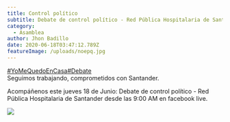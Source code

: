 ```yaml
---
title: Control político
subtitle: Debate de control político - Red Pública Hospitalaria de Santander
category:
  - Asamblea
author: Jhon Badillo
date: 2020-06-18T03:47:12.789Z
featureImage: /uploads/noepq.jpg
---
```

[\#YoMeQuedoEnCasa](https://www.facebook.com/hashtag/yomequedoencasa?__eep__=6&source=feed_text&epa=HASHTAG&__xts__%5B0%5D=68.ARAzkCRc-End8Fo4nGP_UaPiley3JrepyyBjpy6moPaz2ivva-uumkJn5FEY_bW42Q-4fvOdrTbnWiv6LuXeV_vJ9_jNszDoHJJiPt0TSCbj7zEv9k4N-I6-8uPNnfjiPWX8eaqiYJBop2vxTvIzvTPKBe_ygIb0H2xNH7s_Opgsy-vuWQwSTnOODVzdyKM-df-3kmuS1dd4EegSiMhubm7btDo86LR4zxmrka2uULMZB-H3odqcgRPhsp3Vy4NTIGINBcK0b4J5IVH9mTJscyMkVVWZFtkInjqrtXpYD7XD1g91xnQQ41_J9fw6OX_9UxMbDc9pp9m0p7YQigmZR9jDgedI&__tn__=%2ANK-R)[\#Debate](https://www.facebook.com/hashtag/debate?__eep__=6&source=feed_text&epa=HASHTAG&__xts__%5B0%5D=68.ARAzkCRc-End8Fo4nGP_UaPiley3JrepyyBjpy6moPaz2ivva-uumkJn5FEY_bW42Q-4fvOdrTbnWiv6LuXeV_vJ9_jNszDoHJJiPt0TSCbj7zEv9k4N-I6-8uPNnfjiPWX8eaqiYJBop2vxTvIzvTPKBe_ygIb0H2xNH7s_Opgsy-vuWQwSTnOODVzdyKM-df-3kmuS1dd4EegSiMhubm7btDo86LR4zxmrka2uULMZB-H3odqcgRPhsp3Vy4NTIGINBcK0b4J5IVH9mTJscyMkVVWZFtkInjqrtXpYD7XD1g91xnQQ41_J9fw6OX_9UxMbDc9pp9m0p7YQigmZR9jDgedI&__tn__=%2ANK-R)\
Seguimos trabajando, comprometidos con Santander.

Acompáñenos este jueves 18 de Junio: Debate de control político - Red Pública Hospitalaria de Santander desde las 9:00 AM en facebook live.

![](/uploads/noti1.jpg)